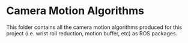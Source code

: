 # Camera Motion Algorithms
This folder contains all the camera motion algorithms produced for this project (i.e. wrist roll reduction, motion buffer, etc) as ROS packages.
